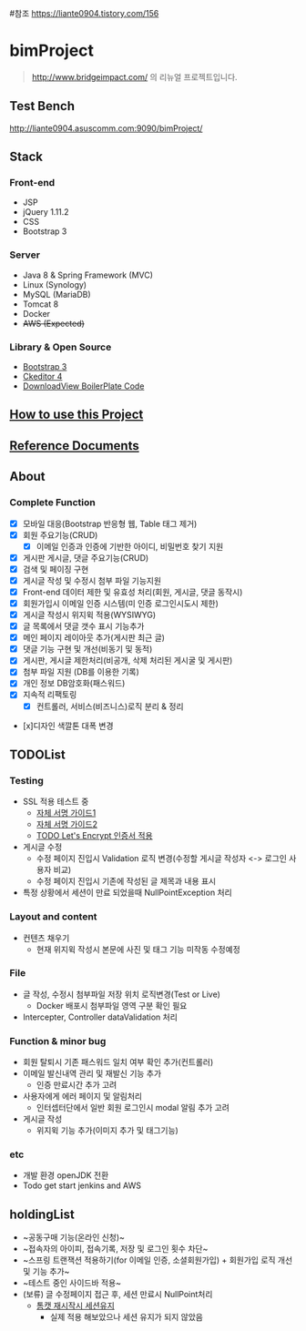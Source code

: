 #참조
https://liante0904.tistory.com/156

# bimProject

> http://www.bridgeimpact.com/ 의 리뉴얼 프로젝트입니다.  

## Test Bench
http://liante0904.asuscomm.com:9090/bimProject/

## Stack

### Front-end
- JSP
- jQuery 1.11.2
- CSS
- Bootstrap 3

### Server
- Java 8 & Spring Framework (MVC)
- Linux (Synology)
- MySQL (MariaDB)
- Tomcat 8
- Docker
- ~~AWS (Expected)~~

### Library & Open Source

- [Bootstrap 3](https://getbootstrap.com/)
- [Ckeditor 4](https://ckeditor.com/)
- [DownloadView BoilerPlate Code](http://jwgye.tistory.com/4)


## [How to use this Project](https://github.com/liante0904/bimProject/blob/master/HOWTOUSE.md)
## [Reference Documents](https://github.com/liante0904/bimProject/blob/master/Reference.md)

## About
### Complete Function
- [x] 모바일 대응(Bootstrap 반응형 웹, Table 태그 제거)
- [x] 회원 주요기능(CRUD)
    - [x] 이메일 인증과 인증에 기반한 아이디, 비밀번호 찾기 지원
- [x] 게시판 게시글, 댓글 주요기능(CRUD) 
- [x] 검색 및 페이징 구현
- [x] 게시글 작성 및 수정시 첨부 파일 기능지원
- [x] Front-end 데이터 제한 및 유효성 처리(회원, 게시글, 댓글 동작시)
- [x] 회원가입시 이메일 인증 시스템(미 인증 로그인시도시 제한)
- [x] 게시글 작성시 위지윅 적용(WYSIWYG)
- [x] 글 목록에서 댓글 갯수 표시 기능추가
- [x] 메인 페이지 레이아웃 추가(게시판 최근 글)
- [x] 댓글 기능 구현 및 개선(비동기 및 동적)
- [x] 게시판, 게시글 제한처리(비공개, 삭제 처리된 게시굴 및 게시판)
- [x] 첨부 파일 지원 (DB를 이용한 기록)
- [x] 개인 정보 DB암호화(패스워드)
- [x] 지속적 리팩토링
    - [x] 컨트롤러, 서비스(비즈니스)로직 분리 & 정리
- [x]디자인 색깔톤 대폭 변경

## TODOList
### Testing
- SSL 적용 테스트 중
    - [자체 서명 가이드1](http://gdtbgl93.tistory.com/74)
    - [자체 서명 가이드2](https://dzone.com/articles/setting-ssl-tomcat-5-minutes)
    - [TODO Let's Encrypt 인증서 적용](http://www.kwangsiklee.com/2016/12/%EC%8A%A4%ED%94%84%EB%A7%81-%EB%B6%80%ED%8A%B8%EB%A1%9C-letsencrypt%EB%A5%BC-%EC%9D%B4%EC%9A%A9%ED%95%98%EC%97%AC-%EB%AC%B4%EB%A3%8C-ssl-%EC%98%AC%EB%A6%AC%EA%B8%B0/)
- 게시글 수정
    - 수정 페이지 진입시 Validation 로직 변경(수정할 게시글 작성자 <-> 로그인 사용자 비교)
    - 수정 페이지 진입시 기존에 작성된 글 제목과 내용 표시
- 특정 상황에서 세션이 만료 되었을때 NullPointException 처리

### Layout and content 
- 컨텐츠 채우기
    - 현재 위지윅 작성시 본문에 사진 및 태그 기능 미작동 수정예정

### File
- 글 작성, 수정시 첨부파일 저장 위치 로직변경(Test or Live)
    - Docker 배포시 첨부파일 영역 구분 확인 필요
- Intercepter, Controller dataValidation 처리 
### Function & minor bug
- 회원 탈퇴시 기존 패스워드 일치 여부 확인 추가(컨트롤러) 
- 이메일 발신내역 관리 및 재발신 기능 추가 
    - 인증 만료시간 추가 고려
- 사용자에게 에러 페이지 및 알림처리
    - 인터셉터단에서 일반 회원 로그인시 modal 알림 추가 고려
- 게시글 작성
    - 위지윅 기능 추가(이미지 추가 및 태그기능)
### etc
- 개발 환경 openJDK 전환
- Todo get start jenkins and AWS

## holdingList
- ~공동구매 기능(온라인 신청)~
- ~접속자의 아이피, 접속기록, 저장 및 로그인 횟수 차단~
- ~스프링 트랜잭션 적용하기(for 이메일 인증, 소셜회원가입) + 회원가입 로직 개선 및 기능 추가~
- ~테스트 중인 사이드바 적용~
- (보류) 글 수정페이지 접근 후, 세션 만료시 NullPoint처리 
    - [톰캣 재시작시 세션유지](http://intro0517.tistory.com/147)
        - 실제 적용 해보았으나 세션 유지가 되지 않았음 
